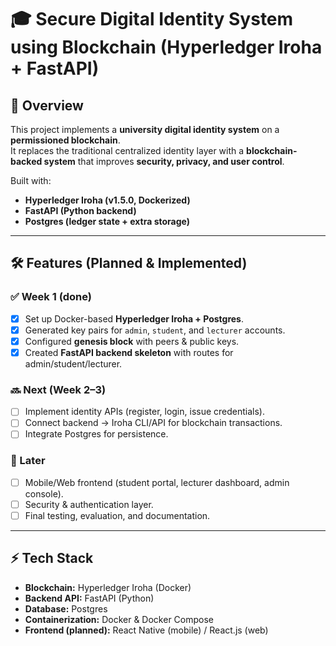 # 🎓 Secure Digital Identity System using Blockchain (Hyperledger Iroha + FastAPI)

## 📌 Overview
This project implements a **university digital identity system** on a **permissioned blockchain**.  
It replaces the traditional centralized identity layer with a **blockchain-backed system** that improves **security, privacy, and user control**.

Built with:
- **Hyperledger Iroha (v1.5.0, Dockerized)**
- **FastAPI (Python backend)**
- **Postgres (ledger state + extra storage)**

---

## 🛠 Features (Planned & Implemented)

### ✅ Week 1 (done)
- [x] Set up Docker-based **Hyperledger Iroha + Postgres**.
- [x] Generated key pairs for `admin`, `student`, and `lecturer` accounts.
- [x] Configured **genesis block** with peers & public keys.
- [x] Created **FastAPI backend skeleton** with routes for admin/student/lecturer.

### 🔜 Next (Week 2–3)
- [ ] Implement identity APIs (register, login, issue credentials).
- [ ] Connect backend → Iroha CLI/API for blockchain transactions.
- [ ] Integrate Postgres for persistence.

### 📆 Later
- [ ] Mobile/Web frontend (student portal, lecturer dashboard, admin console).
- [ ] Security & authentication layer.
- [ ] Final testing, evaluation, and documentation.

---

## ⚡ Tech Stack
- **Blockchain:** Hyperledger Iroha (Docker)
- **Backend API:** FastAPI (Python)
- **Database:** Postgres
- **Containerization:** Docker & Docker Compose
- **Frontend (planned):** React Native (mobile) / React.js (web)
